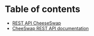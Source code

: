 # Table of contents

* [REST API  CheeseSwap](README.md)
* [CheeSwap REST API documentation](docs.md)

